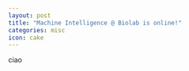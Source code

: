 ```yaml
---
layout: post
title: "Machine Intelligence @ Biolab is online!"
categories: misc
icon: cake
---
```


ciao
